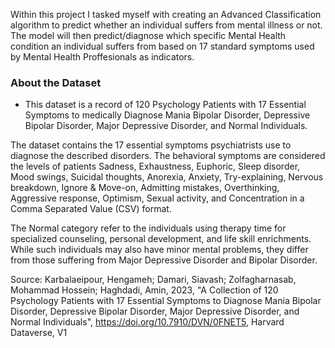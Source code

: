 Within this project I tasked myself with creating an Advanced Classification algorithm to predict whether an individual suffers from mental illness or not. The model will then predict/diagnose which specific Mental Health condition an individual suffers from based on 17 standard symptoms used by Mental Health Proffesionals as indicators. 

### About the Dataset

- This dataset is a record of 120 Psychology Patients with 17 Essential Symptoms to medically Diagnose Mania Bipolar Disorder, Depressive Bipolar Disorder, Major Depressive Disorder, and Normal Individuals. 

The dataset contains the 17 essential symptoms psychiatrists use to diagnose the described disorders. The behavioral symptoms are considered the levels of patients Sadness, Exhaustness, Euphoric, Sleep disorder, Mood swings, Suicidal thoughts, Anorexia, Anxiety, Try-explaining, Nervous breakdown, Ignore & Move-on, Admitting mistakes, Overthinking, Aggressive response, Optimism, Sexual activity, and Concentration in a Comma Separated Value (CSV) format. 

The Normal category refer to the individuals using therapy time for specialized counseling, personal development, and life skill enrichments. While such individuals may also have minor mental problems, they differ from those suffering from Major Depressive Disorder and Bipolar Disorder.

Source:
Karbalaeipour, Hengameh; Damari, Siavash; Zolfagharnasab, Mohammad Hossein; Haghdadi, Amin, 2023, "A Collection of 120 Psychology Patients with 17 Essential Symptoms to Diagnose Mania Bipolar Disorder, Depressive Bipolar Disorder, Major Depressive Disorder, and Normal Individuals", https://doi.org/10.7910/DVN/0FNET5, Harvard Dataverse, V1
